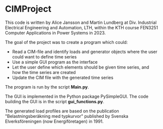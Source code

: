 # CIMProject

This code is written by Alice Jansson and Martin Lundberg at Div. Industrial Electrical Engineering and Automation, LTH, within the KTH course FEN3251 Computer Applications in Power Systems in 2023. 

The goal of the project was to create a program which could:
- Read a CIM-file and identify loads and generator objects where the user could want to define time series
- Use a simple GUI program as the interface
- Let the user define which elements should be given time series, and how the time series are created
- Update the CIM file with the generated time series

The program is run by the script __Main.py__. 

The GUI is implemented in the Python package PySimpleGUI. The code building the GUI is in the script __gui_functions.py__.

The generated load profiles are based on the publication "Belastningsberäkning med typkurvor" 
published by Svenska Elverksföreningen (now Energiföretagen) in 1991.



